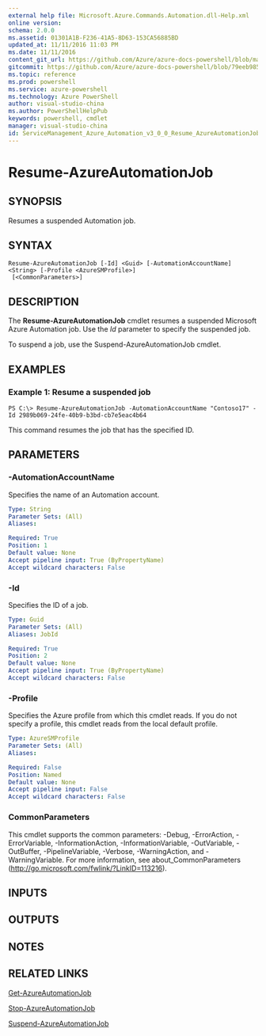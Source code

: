 ```yaml
---
external help file: Microsoft.Azure.Commands.Automation.dll-Help.xml
online version: 
schema: 2.0.0
ms.assetid: 01301A1B-F236-41A5-8D63-153CA56885BD
updated_at: 11/11/2016 11:03 PM
ms.date: 11/11/2016
content_git_url: https://github.com/Azure/azure-docs-powershell/blob/master/azureps-cmdlets-docs/ServiceManagement/Azure.Automation/v3.0.0/Resume-AzureAutomationJob.md
gitcommit: https://github.com/Azure/azure-docs-powershell/blob/79eeb985ea480979357fb4695832a0c3d29a48bf/azureps-cmdlets-docs/ServiceManagement/Azure.Automation/v3.0.0/Resume-AzureAutomationJob.md
ms.topic: reference
ms.prod: powershell
ms.service: azure-powershell
ms.technology: Azure PowerShell
author: visual-studio-china
ms.author: PowerShellHelpPub
keywords: powershell, cmdlet
manager: visual-studio-china
id: ServiceManagement_Azure_Automation_v3_0_0_Resume_AzureAutomationJob_md
---
```


# Resume-AzureAutomationJob

## SYNOPSIS
Resumes a suspended Automation job.

## SYNTAX

```
Resume-AzureAutomationJob [-Id] <Guid> [-AutomationAccountName] <String> [-Profile <AzureSMProfile>]
 [<CommonParameters>]
```

## DESCRIPTION
The **Resume-AzureAutomationJob** cmdlet resumes a suspended Microsoft Azure Automation job.
Use the *Id* parameter to specify the suspended job.

To suspend a job, use the Suspend-AzureAutomationJob cmdlet.

## EXAMPLES

### Example 1: Resume a suspended job
```
PS C:\> Resume-AzureAutomationJob -AutomationAccountName "Contoso17" -Id 2989b069-24fe-40b9-b3bd-cb7e5eac4b64
```

This command resumes the job that has the specified ID.

## PARAMETERS

### -AutomationAccountName
Specifies the name of an Automation account.

```yaml
Type: String
Parameter Sets: (All)
Aliases: 

Required: True
Position: 1
Default value: None
Accept pipeline input: True (ByPropertyName)
Accept wildcard characters: False
```

### -Id
Specifies the ID of a job.

```yaml
Type: Guid
Parameter Sets: (All)
Aliases: JobId

Required: True
Position: 2
Default value: None
Accept pipeline input: True (ByPropertyName)
Accept wildcard characters: False
```

### -Profile
Specifies the Azure profile from which this cmdlet reads.
If you do not specify a profile, this cmdlet reads from the local default profile.

```yaml
Type: AzureSMProfile
Parameter Sets: (All)
Aliases: 

Required: False
Position: Named
Default value: None
Accept pipeline input: False
Accept wildcard characters: False
```

### CommonParameters
This cmdlet supports the common parameters: -Debug, -ErrorAction, -ErrorVariable, -InformationAction, -InformationVariable, -OutVariable, -OutBuffer, -PipelineVariable, -Verbose, -WarningAction, and -WarningVariable. For more information, see about_CommonParameters (http://go.microsoft.com/fwlink/?LinkID=113216).

## INPUTS

## OUTPUTS

## NOTES

## RELATED LINKS

[Get-AzureAutomationJob](xref:ServiceManagement/Azure.Automation/v3.0.0/Get-AzureAutomationJob.md)

[Stop-AzureAutomationJob](xref:ServiceManagement/Azure.Automation/v3.0.0/Stop-AzureAutomationJob.md)

[Suspend-AzureAutomationJob](xref:ServiceManagement/Azure.Automation/v3.0.0/Suspend-AzureAutomationJob.md)


